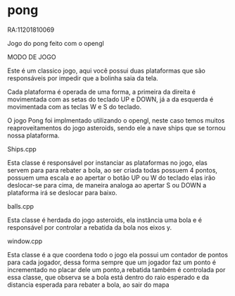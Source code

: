 # pong

RA:11201810069

Jogo do pong feito com o opengl


MODO DE JOGO

Este é um classico jogo, aqui você possui duas plataformas que são responsáveis por impedir que a bolinha saia da tela.

Cada plataforma é operada de uma forma, a primeira da direita é movimentada com as setas do teclado UP e DOWN, já a da esquerda é movimentada com as teclas W e S do teclado.

O jogo Pong foi implmentado utilizando o opengl, neste caso temos muitos reaproveitamentos do jogo asteroids, sendo ele a nave ships que se tornou nossa plataforma.

Ships.cpp

Esta classe é responsável por instanciar as plataformas no jogo, elas servem para para rebater a bola, ao ser criada todas possuem 4 pontos, possuem uma escala e ao apertar o botão UP ou W do teclado elas irão deslocar-se para cima, de maneira analoga ao apertar S ou DOWN a plataforma irá se deslocar para baixo.

balls.cpp

Esta classe é herdada do jogo asteroids, ela instância uma bola e é responsável por controlar a rebatida da bola nos eixos y.

window.cpp

Esta classe é a que coordena todo o jogo ela possui um contador de pontos para cada jogador, dessa forma sempre que um jogador faz um ponto é incrementado no placar dele um ponto,a rebatida também é controlada por essa classe, que observa se a bola está dentro do raio esperado e da distancia esperada para rebater a bola, ao sair do mapa 
